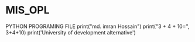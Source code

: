 # MIS_OPL
PYTHON PROGRAMING FILE
print("md. imran Hossain")
print("3 + 4 + 10=", 3+4+10)
print('University of development alternative')